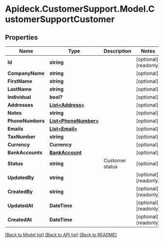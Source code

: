 # Apideck.CustomerSupport.Model.CustomerSupportCustomer

## Properties

Name | Type | Description | Notes
------------ | ------------- | ------------- | -------------
**Id** | **string** |  | [optional] [readonly] 
**CompanyName** | **string** |  | [optional] 
**FirstName** | **string** |  | [optional] 
**LastName** | **string** |  | [optional] 
**Individual** | **bool?** |  | [optional] 
**Addresses** | [**List&lt;Address&gt;**](Address.md) |  | [optional] 
**Notes** | **string** |  | [optional] 
**PhoneNumbers** | [**List&lt;PhoneNumber&gt;**](PhoneNumber.md) |  | [optional] 
**Emails** | [**List&lt;Email&gt;**](Email.md) |  | [optional] 
**TaxNumber** | **string** |  | [optional] 
**Currency** | **Currency** |  | [optional] 
**BankAccounts** | [**BankAccount**](BankAccount.md) |  | [optional] 
**Status** | **string** | Customer status | [optional] 
**UpdatedBy** | **string** |  | [optional] [readonly] 
**CreatedBy** | **string** |  | [optional] [readonly] 
**UpdatedAt** | **DateTime** |  | [optional] [readonly] 
**CreatedAt** | **DateTime** |  | [optional] [readonly] 

[[Back to Model list]](../README.md#documentation-for-models) [[Back to API list]](../README.md#documentation-for-api-endpoints) [[Back to README]](../README.md)

